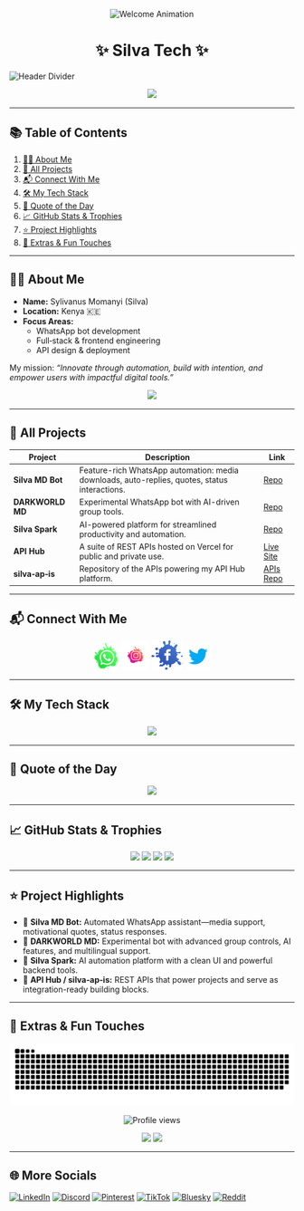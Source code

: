 <p align="center">
  <img src="https://media.tenor.com/YM91d6z3icQAAAAi/anime.gif" width="220" alt="Welcome Animation"/>
</p>

<h1 align="center">✨ Silva Tech ✨</h1>

<img src="https://i.imgur.com/dBaSKWF.gif" width="100%" height="90" alt="Header Divider"/>

<p align="center">
  <a href="https://github.com/DenverCoder1/readme-typing-svg">
    <img src="https://readme-typing-svg.herokuapp.com?font=Georgia&color=00CED1&size=22&center=true&vCenter=true&width=750&height=100&lines=Welcome+to+Silva+Tech's+Innovative+Hub!;Bot+Developer+|+Frontend+Engineer+|+API+Architect;Turning+Ideas+Into+Solutions+💡;Building+Tomorrow's+Tech+Today!+🚀">
  </a>
</p>

---

## 📚 Table of Contents

1. [👨‍💻 About Me](#-about-me)  
2. [🚀 All Projects](#-all-projects)  
3. [📬 Connect With Me](#-connect-with-me)  
4. [🛠️ My Tech Stack](#-my-tech-stack)  
5. [💬 Quote of the Day](#-quote-of-the-day)  
6. [📈 GitHub Stats & Trophies](#-github-stats--trophies)  
7. [⭐ Project Highlights](#-project-highlights)  
8. [🎉 Extras & Fun Touches](#-extras--fun-touches)  

---

## 👨‍💻 About Me

- **Name:** Sylivanus Momanyi (Silva)  
- **Location:** Kenya 🇰🇪  
- **Focus Areas:**  
  - WhatsApp bot development  
  - Full‑stack & frontend engineering  
  - API design & deployment  

My mission: _“Innovate through automation, build with intention, and empower users with impactful digital tools.”_

<p align="center">
  <img src="https://cardivo.vercel.app/api?name=Silva%20Tech&description=Innovator+%7C+Builder+%7C+Visionary&image=https://github.com/SilvaTechB.png?size=400&backgroundColor=grey&github=SilvaTechB&instagram=silva.tech.inc&youtube=silvaedits254" />
</p>

---

## 🚀 All Projects

| Project | Description | Link |
|--------|-------------|------|
| **Silva MD Bot** | Feature-rich WhatsApp automation: media downloads, auto-replies, quotes, status interactions. | [Repo](https://github.com/SilvaTechB/silva-md-bot) |
| **DARKWORLD MD** | Experimental WhatsApp bot with AI-driven group tools. | [Repo](https://github.com/SilvaTechB/darkworld-md) |
| **Silva Spark** | AI-powered platform for streamlined productivity and automation. | [Repo](https://github.com/SilvaTechB/silva-spark) |
| **API Hub** | A suite of REST APIs hosted on Vercel for public and private use. | [Live Site](https://silva-ap-is.vercel.app) |
| **silva‑ap‑is** | Repository of the APIs powering my API Hub platform. | [APIs Repo](https://github.com/SilvaTechB/silva-ap-is) |

---

## 📬 Connect With Me

<p align="center">
  <a href="https://wa.me/254700143167"><img src="https://raw.githubusercontent.com/shizothetechie/database/main/icon/WhatsApp.png" width="9%"></a>
  <a href="https://instagram.com/silva.tech.inc"><img src="https://raw.githubusercontent.com/shizothetechie/database/main/icon/Instagram.png" width="10%"></a>
  <a href="https://facebook.com/profile.php?id=100055490090211"><img src="https://raw.githubusercontent.com/shizothetechie/database/main/icon/Facebook.png" width="11%"></a>
  <a href="https://x.com/silva_african"><img src="https://raw.githubusercontent.com/shizothetechie/database/main/icon/twitter.png" width="9%"></a>
</p>

---

## 🛠️ My Tech Stack

<p align="center">
  <img src="https://skillicons.dev/icons?i=py,java,js,html,css,react,nodejs,django,express,md,solidity,postgres,mongo,git,vscode,docker,aws,postman,supabase,linux&perline=10" />
</p>

---

## 💬 Quote of the Day

<p align="center">
  <img src="https://readme-daily-quotes.vercel.app/api?author=Silva%20Tech&quote=Success%20is%20not%20final,%20failure%20is%20not%20fatal:%20It%20is%20the%20courage%20to%20continue%20that%20counts.&theme=dark&bg_color=011627&author_color=ffeb95">
</p>

---

## 📈 GitHub Stats & Trophies

<p align="center">
  <img src="https://github-readme-stats.vercel.app/api?username=SilvaTechB&show_icons=true&theme=dark"/>
  <img src="https://github-readme-stats.vercel.app/api/top-langs/?username=SilvaTechB&theme=dark&layout=compact"/>
  <img src="https://github-profile-trophy.vercel.app/?username=SilvaTechB&theme=radical&row=1&column=7"/>
  <img src="https://github-readme-streak-stats.herokuapp.com/?user=SilvaTechB&theme=dark"/>
</p>

---

## ⭐ Project Highlights

- 🔹 **Silva MD Bot:** Automated WhatsApp assistant—media support, motivational quotes, status responses.  
- 🔹 **DARKWORLD MD:** Experimental bot with advanced group controls, AI features, and multilingual support.  
- 🔹 **Silva Spark:** AI automation platform with a clean UI and powerful backend tools.  
- 🔹 **API Hub / silva‑ap‑is:** REST APIs that power projects and serve as integration-ready building blocks.

---

## 🎉 Extras & Fun Touches

<p align="center">
  <img src="https://github.com/Platane/snk/raw/output/github-contribution-grid-snake.svg" alt="Snake Animation"/>
</p>
<p align="center">
  <img src="https://komarev.com/ghpvc/?username=SilvaTechB&color=10d9c3&style=flat" alt="Profile views"/>
</p>
<p align="center">
  <a href="https://github.com/SilvaTechB"><img src="https://img.shields.io/badge/Follow_SilvaTechB-red?style=for-the-badge"/></a>
  <a href="https://silva-ap-is.vercel.app"><img src="https://img.shields.io/badge/My_APIs-blue?style=for-the-badge"/></a>
</p>

---

## 🌐 More Socials

[![LinkedIn](https://img.shields.io/badge/LinkedIn-%230077B5.svg?style=for-the-badge&logo=linkedin&logoColor=white)](https://linkedin.com/in/silva-tech-inc-sylivanus)
[![Discord](https://img.shields.io/badge/Discord-%237289DA.svg?style=for-the-badge&logo=discord&logoColor=white)](https://discord.gg/silvatechinc)
[![Pinterest](https://img.shields.io/badge/Pinterest-%23E60023.svg?style=for-the-badge&logo=pinterest&logoColor=white)](https://pinterest.com/SilvaEduTechInc)
[![TikTok](https://img.shields.io/badge/TikTok-%23000000.svg?style=for-the-badge&logo=tiktok&logoColor=white)](https://tiktok.com/@silva.edits6)
[![Bluesky](https://img.shields.io/badge/Bluesky-0285FF.svg?style=for-the-badge&logo=bluesky&logoColor=white)](https://bsky.app/profile/silvatechinc.bsky.social)
[![Reddit](https://img.shields.io/badge/Reddit-%23FF4500.svg?style=for-the-badge&logo=reddit&logoColor=white)](https://reddit.com/user/Direct_Nature_3121)